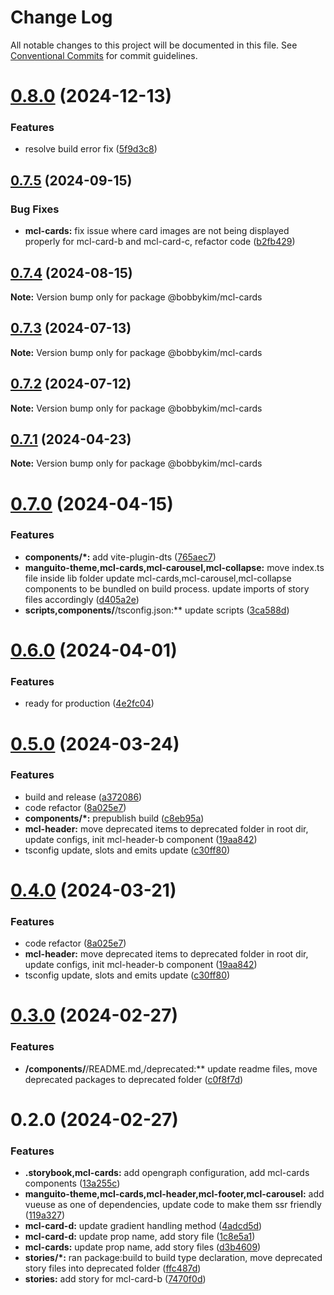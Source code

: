 # Change Log

All notable changes to this project will be documented in this file.
See [Conventional Commits](https://conventionalcommits.org) for commit guidelines.

# [0.8.0](https://github.com/bobbykim89/manguito-component-library/compare/@bobbykim/mcl-cards@0.7.5...@bobbykim/mcl-cards@0.8.0) (2024-12-13)


### Features

* resolve build error fix ([5f9d3c8](https://github.com/bobbykim89/manguito-component-library/commit/5f9d3c83bb82404ff09795e847e62e2a6c49df27))





## [0.7.5](https://github.com/bobbykim89/manguito-component-library/compare/@bobbykim/mcl-cards@0.7.4...@bobbykim/mcl-cards@0.7.5) (2024-09-15)


### Bug Fixes

* **mcl-cards:** fix issue where card images are not being displayed properly for mcl-card-b and mcl-card-c, refactor code ([b2fb429](https://github.com/bobbykim89/manguito-component-library/commit/b2fb42905af5c7fd53e7d3bfe7a530d45d8c8bac))





## [0.7.4](https://github.com/bobbykim89/manguito-component-library/compare/@bobbykim/mcl-cards@0.7.3...@bobbykim/mcl-cards@0.7.4) (2024-08-15)

**Note:** Version bump only for package @bobbykim/mcl-cards





## [0.7.3](https://github.com/bobbykim89/manguito-component-library/compare/@bobbykim/mcl-cards@0.7.2...@bobbykim/mcl-cards@0.7.3) (2024-07-13)

**Note:** Version bump only for package @bobbykim/mcl-cards





## [0.7.2](https://github.com/bobbykim89/manguito-component-library/compare/@bobbykim/mcl-cards@0.7.1...@bobbykim/mcl-cards@0.7.2) (2024-07-12)

**Note:** Version bump only for package @bobbykim/mcl-cards





## [0.7.1](https://github.com/bobbykim89/manguito-component-library/compare/@bobbykim/mcl-cards@0.7.0...@bobbykim/mcl-cards@0.7.1) (2024-04-23)

**Note:** Version bump only for package @bobbykim/mcl-cards





# [0.7.0](https://github.com/bobbykim89/manguito-component-library/compare/@bobbykim/mcl-cards@0.6.0...@bobbykim/mcl-cards@0.7.0) (2024-04-15)


### Features

* **components/*:** add vite-plugin-dts ([765aec7](https://github.com/bobbykim89/manguito-component-library/commit/765aec738227b68b8483f8b3e02d1bd191b90f20))
* **manguito-theme,mcl-cards,mcl-carousel,mcl-collapse:** move index.ts file inside lib folder update mcl-cards,mcl-carousel,mcl-collapse components to be bundled on build process. update imports of story files accordingly ([d405a2e](https://github.com/bobbykim89/manguito-component-library/commit/d405a2e81deef1ea28e6fdb4fceb90398c56e467))
* **scripts,components/**/tsconfig.json:** update scripts ([3ca588d](https://github.com/bobbykim89/manguito-component-library/commit/3ca588d692a2b9b685a1804696b1722d5f9fd874))





# [0.6.0](https://github.com/bobbykim89/manguito-component-library/compare/@bobbykim/mcl-cards@0.5.0...@bobbykim/mcl-cards@0.6.0) (2024-04-01)


### Features

* ready for production ([4e2fc04](https://github.com/bobbykim89/manguito-component-library/commit/4e2fc048edd67791b4e917e0a764f301d4c610cb))





# [0.5.0](https://github.com/bobbykim89/manguito-component-library/compare/@bobbykim/mcl-cards@0.3.0...@bobbykim/mcl-cards@0.5.0) (2024-03-24)


### Features

* build and release ([a372086](https://github.com/bobbykim89/manguito-component-library/commit/a3720861fb40dd6ec1d0e3dda1f06e2479967432))
* code refactor ([8a025e7](https://github.com/bobbykim89/manguito-component-library/commit/8a025e7cf870ff3dd0cb35878a08793e99ec5cef))
* **components/*:** prepublish build ([c8eb95a](https://github.com/bobbykim89/manguito-component-library/commit/c8eb95a0ede6727bf183d2e9ad634ae64af1411d))
* **mcl-header:** move deprecated items to deprecated folder in root dir, update configs, init mcl-header-b component ([19aa842](https://github.com/bobbykim89/manguito-component-library/commit/19aa842faa7f1594f7be030b97d5093014efe7cb))
* tsconfig update, slots and emits update ([c30ff80](https://github.com/bobbykim89/manguito-component-library/commit/c30ff804c961d205ac097e20cd51285a15ca8966))





# [0.4.0](https://github.com/bobbykim89/manguito-component-library/compare/@bobbykim/mcl-cards@0.3.0...@bobbykim/mcl-cards@0.4.0) (2024-03-21)


### Features

* code refactor ([8a025e7](https://github.com/bobbykim89/manguito-component-library/commit/8a025e7cf870ff3dd0cb35878a08793e99ec5cef))
* **mcl-header:** move deprecated items to deprecated folder in root dir, update configs, init mcl-header-b component ([19aa842](https://github.com/bobbykim89/manguito-component-library/commit/19aa842faa7f1594f7be030b97d5093014efe7cb))
* tsconfig update, slots and emits update ([c30ff80](https://github.com/bobbykim89/manguito-component-library/commit/c30ff804c961d205ac097e20cd51285a15ca8966))





# [0.3.0](https://github.com/bobbykim89/manguito-component-library/compare/@bobbykim/mcl-cards@0.2.0...@bobbykim/mcl-cards@0.3.0) (2024-02-27)


### Features

* **/components/**/README.md,/deprecated:** update readme files, move deprecated packages to deprecated folder ([c0f8f7d](https://github.com/bobbykim89/manguito-component-library/commit/c0f8f7df158b8fcd99b4e3d191e02e3c8a9c144d))





# 0.2.0 (2024-02-27)


### Features

* **.storybook,mcl-cards:** add opengraph configuration, add mcl-cards components ([13a255c](https://github.com/bobbykim89/manguito-component-library/commit/13a255c26048ccc56ed837ebac0281ee23aaa03e))
* **manguito-theme,mcl-cards,mcl-header,mcl-footer,mcl-carousel:** add vueuse as one of dependencies, update code to make them ssr friendly ([119a327](https://github.com/bobbykim89/manguito-component-library/commit/119a327adf1ca9866e6ac063bce5acd4790db612))
* **mcl-card-d:** update gradient handling method ([4adcd5d](https://github.com/bobbykim89/manguito-component-library/commit/4adcd5d8522a761485ff09e3334ed3cd2bb50ac1))
* **mcl-card-d:** update prop name, add story file ([1c8e5a1](https://github.com/bobbykim89/manguito-component-library/commit/1c8e5a1fde09070e5366155b0d899cbc5d5348a4))
* **mcl-cards:** update prop name, add story files ([d3b4609](https://github.com/bobbykim89/manguito-component-library/commit/d3b460968bfd4cb8213e29b16da8f615477e4487))
* **stories/*:** ran package:build to build type declaration, move deprecated story files into deprecated folder ([ffc487d](https://github.com/bobbykim89/manguito-component-library/commit/ffc487dbcc093be7a3ccfeae98c5e10e8372a0e3))
* **stories:** add story for mcl-card-b ([7470f0d](https://github.com/bobbykim89/manguito-component-library/commit/7470f0ddee5b3ba3c9f5c37e52bd37f6a1a75202))
